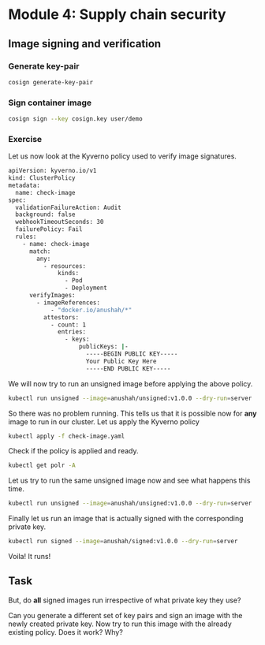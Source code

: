 # Module 4: Supply chain security

## Image signing and verification
### Generate key-pair
```sh
cosign generate-key-pair
```

### Sign container image
```sh
cosign sign --key cosign.key user/demo
```

### Exercise
Let us now look at the Kyverno policy used to verify image signatures.
```sh
apiVersion: kyverno.io/v1
kind: ClusterPolicy
metadata:
  name: check-image
spec:
  validationFailureAction: Audit
  background: false
  webhookTimeoutSeconds: 30
  failurePolicy: Fail
  rules:
    - name: check-image
      match:
        any:
          - resources:
              kinds:
                - Pod
                - Deployment
      verifyImages:
        - imageReferences:
            - "docker.io/anushah/*"
          attestors:
            - count: 1
              entries:
                - keys:
                    publicKeys: |-
                      -----BEGIN PUBLIC KEY-----
                      Your Public Key Here
                      -----END PUBLIC KEY-----

```

We will now try to run an unsigned image before applying the above policy.
```sh
kubectl run unsigned --image=anushah/unsigned:v1.0.0 --dry-run=server
```
So there was no problem running. This tells us that it is possible now for __any__ image to run in our cluster. Let us apply the Kyverno policy
```sh
kubectl apply -f check-image.yaml
```

Check if the policy is applied and ready.
```sh
kubectl get polr -A
```

Let us try to run the same unsigned image now and see what happens this time.
```sh
kubectl run unsigned --image=anushah/unsigned:v1.0.0 --dry-run=server
```

Finally let us run an image that is actually signed with the corresponding private key.
```sh
kubectl run signed --image=anushah/signed:v1.0.0 --dry-run=server
```
Voila! It runs!

## Task
But, do __all__ signed images run irrespective of what private key they use?

Can you generate a different set of key pairs and sign an image with the newly created private key. Now try to run this image with the already existing policy. Does it work? Why?

